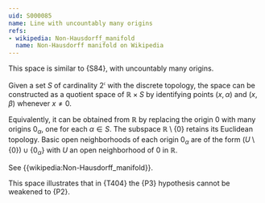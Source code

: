 ```yaml
---
uid: S000085
name: Line with uncountably many origins
refs:
- wikipedia: Non-Hausdorff_manifold
  name: Non-Hausdorff manifold on Wikipedia
---
```


This space is similar to {S84}, with uncountably many origins.

Given a set $S$ of cardinality $2^\mathfrak c$ with the discrete topology, the space can be constructed as a quotient space of $\mathbb R \times S$ by identifying points $(x,\alpha)$ and $(x,\beta)$ whenever $x\ne 0$.

Equivalently, it can be obtained from $\mathbb R$ by replacing the origin $0$ with many origins $0_\alpha$, one for each $\alpha \in S$.  The subspace $\mathbb R\setminus\{0\}$ retains its Euclidean topology. Basic open neighborhoods of each origin $0_\alpha$ are of the form $(U\setminus \{0\})\cup \{0_\alpha\}$ with $U$ an open neighborhood of $0$ in $\mathbb R$.

See {{wikipedia:Non-Hausdorff_manifold}}.

This space illustrates that in {T404} the {P3} hypothesis cannot be weakened to {P2}.
